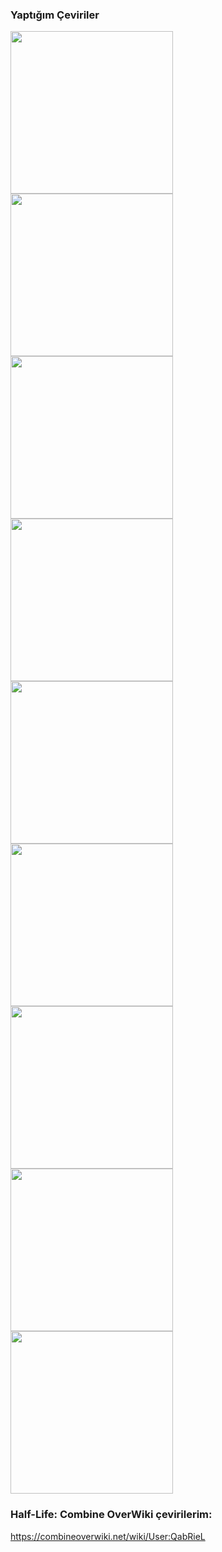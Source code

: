 ### Yaptığım Çeviriler

<a href="https://github.com/qabRieL99/HalfLifeSerisiTurkce"><img src="https://cdn.steamgriddb.com/grid/ccb9b7ccbb6cebc7f0c81a1ec0879cd2.png" style="width=460" height="260"></a>
<a href="https://github.com/qabRieL99/TerrariaTurkish"><img src="https://cdn.steamgriddb.com/grid/b70188491798e86129a57180426213ff.png" style="width=460" height="260"></a>
<a href="https://github.com/qabRieL99/SuperliminalTurkish"><img src="https://cdn.steamgriddb.com/grid/7491337a7c702ea986a7832fd99bad2c.png" style="width=460" height="260"></a>
<a href="https://github.com/qabRieL99/AntichamberTurkce"><img src="https://cdn.steamgriddb.com/grid/99d18233fa4bfd1f0f0a4b3838036a1c.png" style="width=460" height="260"></a>
<a href="https://github.com/qabRieL99/ASAMUTurkce"><img src="https://cdn.steamgriddb.com/grid/c3170f8469d39e848065a3bfc10c1b1a.png" style="width=460" height="260"></a>
<a href="https://github.com/qabRieL99/TheBeginnersGuideTurkce"><img src="https://cdn.steamgriddb.com/grid/cbb5eb3b21f082deb03e57d9e2b803d7.png" style="width=460" height="260"></a>
<a href="https://github.com/qabRieL99/CoD4Turkce"><img src="https://cdn.steamgriddb.com/grid/b3049ee4f30b41fa9f41d88a0068f65c.png" style="width=460" height="260"></a>
<a href="https://github.com/qabRieL99/KaratekaTurkce"><img src="https://cdn.cloudflare.steamstatic.com/steam/apps/217270/library_600x900_2x.jpg" style="width=460" height="260"></a>
<a href="https://github.com/qabRieL99/HalfLifeAlyxTurkce"><img src="https://cdn.steamgriddb.com/grid/a856c1ac95cc67d7a227f098f6705862.jpg" style="width=460" height="260"></a>


### Half-Life: Combine OverWiki çevirilerim:
https://combineoverwiki.net/wiki/User:QabRieL
